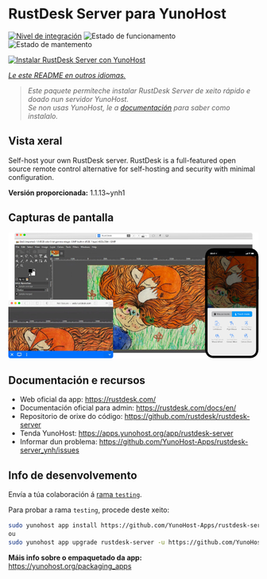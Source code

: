 <!--
NOTA: Este README foi creado automáticamente por <https://github.com/YunoHost/apps/tree/master/tools/readme_generator>
NON debe editarse manualmente.
-->

# RustDesk Server para YunoHost

[![Nivel de integración](https://apps.yunohost.org/badge/integration/rustdesk-server)](https://ci-apps.yunohost.org/ci/apps/rustdesk-server/)
![Estado de funcionamento](https://apps.yunohost.org/badge/state/rustdesk-server)
![Estado de mantemento](https://apps.yunohost.org/badge/maintained/rustdesk-server)

[![Instalar RustDesk Server con YunoHost](https://install-app.yunohost.org/install-with-yunohost.svg)](https://install-app.yunohost.org/?app=rustdesk-server)

*[Le este README en outros idiomas.](./ALL_README.md)*

> *Este paquete permíteche instalar RustDesk Server de xeito rápido e doado nun servidor YunoHost.*  
> *Se non usas YunoHost, le a [documentación](https://yunohost.org/install) para saber como instalalo.*

## Vista xeral

Self-host your own RustDesk server. RustDesk is a full-featured open source remote control alternative for self-hosting and security with minimal configuration.

**Versión proporcionada:** 1.1.13~ynh1

## Capturas de pantalla

![Captura de pantalla de RustDesk Server](./doc/screenshots/screenshot.png)

## Documentación e recursos

- Web oficial da app: <https://rustdesk.com/>
- Documentación oficial para admin: <https://rustdesk.com/docs/en/>
- Repositorio de orixe do código: <https://github.com/rustdesk/rustdesk-server>
- Tenda YunoHost: <https://apps.yunohost.org/app/rustdesk-server>
- Informar dun problema: <https://github.com/YunoHost-Apps/rustdesk-server_ynh/issues>

## Info de desenvolvemento

Envía a túa colaboración á [rama `testing`](https://github.com/YunoHost-Apps/rustdesk-server_ynh/tree/testing).

Para probar a rama `testing`, procede deste xeito:

```bash
sudo yunohost app install https://github.com/YunoHost-Apps/rustdesk-server_ynh/tree/testing --debug
ou
sudo yunohost app upgrade rustdesk-server -u https://github.com/YunoHost-Apps/rustdesk-server_ynh/tree/testing --debug
```

**Máis info sobre o empaquetado da app:** <https://yunohost.org/packaging_apps>
